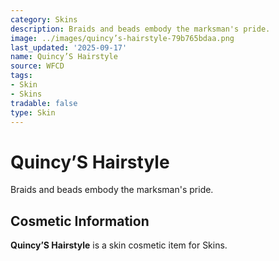 ```yaml
---
category: Skins
description: Braids and beads embody the marksman's pride.
image: ../images/quincy’s-hairstyle-79b765bdaa.png
last_updated: '2025-09-17'
name: Quincy’S Hairstyle
source: WFCD
tags:
- Skin
- Skins
tradable: false
type: Skin
---
```


# Quincy’S Hairstyle

Braids and beads embody the marksman's pride.

## Cosmetic Information

**Quincy’S Hairstyle** is a skin cosmetic item for Skins.

